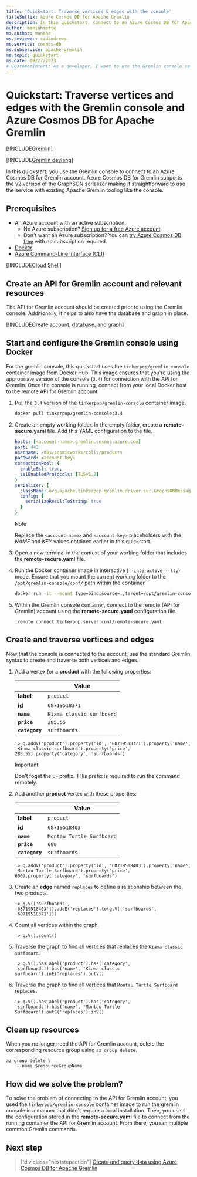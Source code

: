 ```yaml
---
title: 'Quickstart: Traverse vertices & edges with the console'
titleSuffix: Azure Cosmos DB for Apache Gremlin
description: In this quickstart, connect to an Azure Cosmos DB for Apache Gremlin account using the console. Then; create vertices, create edges, and traverse them.
author: manishmsfte
ms.author: mansha
ms.reviewer: sidandrews
ms.service: cosmos-db
ms.subservice: apache-gremlin
ms.topic: quickstart
ms.date: 09/27/2023
# CustomerIntent: As a developer, I want to use the Gremlin console so that I can manually create and traverse vertices and edges.
---
```


# Quickstart: Traverse vertices and edges with the Gremlin console and Azure Cosmos DB for Apache Gremlin

[!INCLUDE[Gremlin](../includes/appliesto-gremlin.md)]

[!INCLUDE[Gremlin devlang](includes/quickstart-devlang.md)]

In this quickstart, you use the Gremlin console to connect to an Azure Cosmos DB for Gremlin account. Azure Cosmos DB for Gremlin supports the v2 version of the GraphSON serializer making it straightforward to use the service with existing Apache Gremlin tooling like the console.

## Prerequisites

- An Azure account with an active subscription.
  - No Azure subscription? [Sign up for a free Azure account](https://azure.microsoft.com/free/)
  - Don't want an Azure subscription? You can [try Azure Cosmos DB free](../try-free.md) with no subscription required.
- [Docker](https://www.docker.com/)
- [Azure Command-Line Interface (CLI)](/cli/azure/)

[!INCLUDE[Cloud Shell](../../../includes/cloud-shell-try-it.md)]

## Create an API for Gremlin account and relevant resources

The API for Gremlin account should be created prior to using the Gremlin console. Additionally, it helps to also have the database and graph in place.

[!INCLUDE[Create account, database, and graph](includes/create-account-database-graph-cli.md)]

## Start and configure the Gremlin console using Docker

For the gremlin console, this quickstart uses the `tinkerpop/gremlin-console` container image from Docker Hub. This image ensures that you're using the appropriate version of the console (`3.4`) for connection with the API for Gremlin. Once the console is running, connect from your local Docker host to the remote API for Gremlin account.

1. Pull the `3.4` version of the `tinkerpop/gremlin-console` container image.

    ```bash
    docker pull tinkerpop/gremlin-console:3.4
    ```

1. Create an empty working folder. In the empty folder, create a **remote-secure.yaml** file. Add this YAML configuration to the file.

    ```yml
    hosts: [<account-name>.gremlin.cosmos.azure.com]
    port: 443
    username: /dbs/cosmicworks/colls/products
    password: <account-key>
    connectionPool: {
      enableSsl: true,
      sslEnabledProtocols: [TLSv1.2]
    }
    serializer: {
      className: org.apache.tinkerpop.gremlin.driver.ser.GraphSONMessageSerializerV2d0,
      config: {
        serializeResultToString: true
      }
    }
    ```

    > [!NOTE]
    > Replace the `<account-name>` and `<account-key>` placeholders with the *NAME* and *KEY* values obtained earlier in this quickstart.

1. Open a new terminal in the context of your working folder that includes the **remote-secure.yaml** file.

1. Run the Docker container image in interactive (`--interactive --tty`) mode. Ensure that you mount the current working folder to the `/opt/gremlin-console/conf/` path within the container.

    ```bash
    docker run -it --mount type=bind,source=.,target=/opt/gremlin-console/conf/ tinkerpop/gremlin-console:3.4
    ```

1. Within the Gremlin console container, connect to the remote (API for Gremlin) account using the **remote-secure.yaml** configuration file.

    ```gremlin
    :remote connect tinkerpop.server conf/remote-secure.yaml
    ```

## Create and traverse vertices and edges

Now that the console is connected to the account, use the standard Gremlin syntax to create and traverse both vertices and edges.

1. Add a vertex for a **product** with the following properties:

    | | Value |
    | --- | --- |
    | **label** | `product` |
    | **id** | `68719518371` |
    | **`name`** | `Kiama classic surfboard` |
    | **`price`** | `285.55` |
    | **`category`** | `surfboards` |

    ```gremlin
    :> g.addV('product').property('id', '68719518371').property('name', 'Kiama classic surfboard').property('price', 285.55).property('category', 'surfboards')
    ```

    > [!IMPORTANT]
    > Don't foget the `:>` prefix. THis prefix is required to run the command remotely.

1. Add another **product** vertex with these properties:

    | | Value |
    | --- | --- |
    | **label** | `product` |
    | **id** | `68719518403` |
    | **`name`** | `Montau Turtle Surfboard` |
    | **`price`** | `600` |
    | **`category`** | `surfboards` |

    ```gremlin
    :> g.addV('product').property('id', '68719518403').property('name', 'Montau Turtle Surfboard').property('price', 600).property('category', 'surfboards')
    ```

1. Create an **edge** named `replaces` to define a relationship between the two products.

    ```gremlin
    :> g.V(['surfboards', '68719518403']).addE('replaces').to(g.V(['surfboards', '68719518371']))
    ```

1. Count all vertices within the graph.

    ```gremlin
    :> g.V().count()
    ```

1. Traverse the graph to find all vertices that replaces the `Kiama classic surfboard`.

    ```gremlin
    :> g.V().hasLabel('product').has('category', 'surfboards').has('name', 'Kiama classic surfboard').inE('replaces').outV()
    ```

1. Traverse the graph to find all vertices that `Montau Turtle Surfboard` replaces.

    ```gremlin
    :> g.V().hasLabel('product').has('category', 'surfboards').has('name', 'Montau Turtle Surfboard').outE('replaces').inV()
    ```

## Clean up resources

When you no longer need the API for Gremlin account, delete the corresponding resource group using `az group delete`.

```azurecli-interactive
az group delete \
    --name $resourceGroupName
```

## How did we solve the problem?

To solve the problem of connecting to the API for Gremlin account, you used the `tinkerpop/gremlin-console` container image to run the gremlin console in a manner that didn't require a local installation. Then, you used the configuration stored in the **remote-secure.yaml** file to connect from the running container the API for Gremlin account. From there, you ran multiple common Gremlin commands.

## Next step

> [!div class="nextstepaction"]
> [Create and query data using Azure Cosmos DB for Apache Gremlin](tutorial-query.md)
